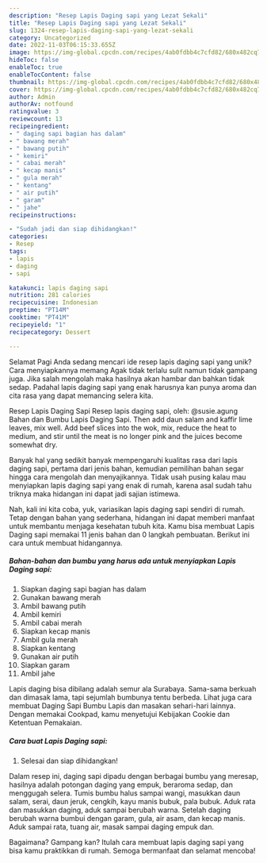 ```yaml
---
description: "Resep Lapis Daging sapi yang Lezat Sekali"
title: "Resep Lapis Daging sapi yang Lezat Sekali"
slug: 1324-resep-lapis-daging-sapi-yang-lezat-sekali
category: Uncategorized
date: 2022-11-03T06:15:33.655Z
image: https://img-global.cpcdn.com/recipes/4ab0fdbb4c7cfd82/680x482cq70/lapis-daging-sapi-foto-resep-utama.jpg
hideToc: false
enableToc: true
enableTocContent: false
thumbnail: https://img-global.cpcdn.com/recipes/4ab0fdbb4c7cfd82/680x482cq70/lapis-daging-sapi-foto-resep-utama.jpg
cover: https://img-global.cpcdn.com/recipes/4ab0fdbb4c7cfd82/680x482cq70/lapis-daging-sapi-foto-resep-utama.jpg
author: Admin
authorAv: notfound
ratingvalue: 3
reviewcount: 13
recipeingredient:
- " daging sapi bagian has dalam"
- " bawang merah"
- " bawang putih"
- " kemiri"
- " cabai merah"
- " kecap manis"
- " gula merah"
- " kentang"
- " air putih"
- " garam"
- " jahe"
recipeinstructions:

- "Sudah jadi dan siap dihidangkan!"
categories:
- Resep
tags:
- lapis
- daging
- sapi

katakunci: lapis daging sapi 
nutrition: 281 calories
recipecuisine: Indonesian
preptime: "PT14M"
cooktime: "PT41M"
recipeyield: "1"
recipecategory: Dessert

---
```



Selamat Pagi Anda sedang mencari ide resep lapis daging sapi yang unik? Cara menyiapkannya memang Agak tidak terlalu sulit namun tidak gampang juga. Jika salah mengolah maka hasilnya akan hambar dan bahkan tidak sedap. Padahal lapis daging sapi yang enak harusnya kan punya aroma dan cita rasa yang dapat memancing selera kita.


Resep Lapis Daging Sapi Resep lapis daging sapi, oleh: @susie.agung Bahan dan Bumbu Lapis Daging Sapi. Then add daun salam and kaffir lime leaves, mix well. Add beef slices into the wok, mix, reduce the heat to medium, and stir until the meat is no longer pink and the juices become somewhat dry.

Banyak hal yang sedikit banyak mempengaruhi kualitas rasa dari lapis daging sapi, pertama dari jenis bahan, kemudian pemilihan bahan segar hingga cara mengolah dan menyajikannya. Tidak usah pusing kalau mau menyiapkan lapis daging sapi yang enak di rumah, karena asal sudah tahu triknya maka hidangan ini dapat jadi sajian istimewa.


Nah, kali ini kita coba, yuk, variasikan lapis daging sapi sendiri di rumah. Tetap dengan bahan yang sederhana, hidangan ini dapat memberi manfaat untuk membantu menjaga kesehatan tubuh kita. Kamu bisa membuat Lapis Daging sapi memakai 11 jenis bahan dan 0 langkah pembuatan. Berikut ini cara untuk membuat hidangannya.

<!--inarticleads1-->

##### Bahan-bahan dan bumbu yang harus ada untuk menyiapkan Lapis Daging sapi:

1. Siapkan  daging sapi bagian has dalam
1. Gunakan  bawang merah
1. Ambil  bawang putih
1. Ambil  kemiri
1. Ambil  cabai merah
1. Siapkan  kecap manis
1. Ambil  gula merah
1. Siapkan  kentang
1. Gunakan  air putih
1. Siapkan  garam
1. Ambil  jahe


Lapis daging bisa dibilang adalah semur ala Surabaya. Sama-sama berkuah dan dimasak lama, tapi sejumlah bumbunya tentu berbeda. Lihat juga cara membuat Daging Sapi Bumbu Lapis dan masakan sehari-hari lainnya. Dengan memakai Cookpad, kamu menyetujui Kebijakan Cookie dan Ketentuan Pemakaian. 

<!--inarticleads2-->

##### Cara buat Lapis Daging sapi:


1. Selesai dan siap dihidangkan!

Dalam resep ini, daging sapi dipadu dengan berbagai bumbu yang meresap, hasilnya adalah potongan daging yang empuk, beraroma sedap, dan menggugah selera. Tumis bumbu halus sampai wangi, masukkan daun salam, serai, daun jeruk, cengkih, kayu manis bubuk, pala bubuk. Aduk rata dan masukkan daging, aduk sampai berubah warna. Setelah daging berubah warna bumbui dengan garam, gula, air asam, dan kecap manis. Aduk sampai rata, tuang air, masak sampai daging empuk dan. 

Bagaimana? Gampang kan? Itulah cara membuat lapis daging sapi yang bisa kamu praktikkan di rumah. Semoga bermanfaat dan selamat mencoba!
